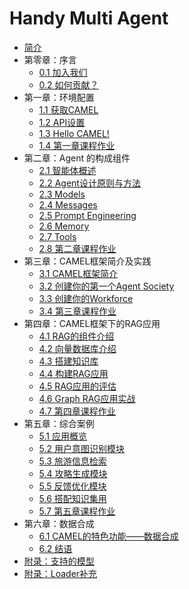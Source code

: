 # Handy Multi Agent

* [简介](README.md)
* 第零章：序言
  * [0.1 加入我们](chapter0/0.1.join-us.md)
  * [0.2 如何贡献？](chapter0/0.2.how-to-contribute.md)
* 第一章：环境配置
  * [1.1 获取CAMEL](chapter1/1.1.get-camel.md)
  * [1.2 API设置](chapter1/1.2.api-setup.md)
  * [1.3 Hello CAMEL!](chapter1/1.3.hello-camel.md)
  * [1.4 第一章课程作业](chapter1/1.4.homework.md)
* 第二章：Agent 的构成组件
  * [2.1 智能体概述](chapter2/2.1.agent-overview.md)
  * [2.2 Agent设计原则与方法](chapter2/2.2.agent-design.md)
  * [2.3 Models](chapter2/2.3.models.md)
  * [2.4 Messages](chapter2/2.4.messages.md)
  * [2.5 Prompt Engineering](chapter2/2.5.prompt-engineering.md)
  * [2.6 Memory](chapter2/2.6.memory.md)
  * [2.7 Tools](chapter2/2.7.tools.md)
  * [2.8 第二章课程作业](chapter2/2.8.homework.md)
* 第三章：CAMEL框架简介及实践
  * [3.1 CAMEL框架简介](chapter3/3.1.camel-intro.md)
  * [3.2 创建你的第一个Agent Society](chapter3/3.2.first-agent-society.md)
  * [3.3 创建你的Workforce](chapter3/3.3.create-workforce.md)
  * [3.4 第三章课程作业](chapter3/3.4.homework.md)
* 第四章：CAMEL框架下的RAG应用
  * [4.1 RAG的组件介绍](chapter4/4.1.rag-components.md)
  * [4.2 向量数据库介绍](chapter4/4.2.vector-db.md)
  * [4.3 搭建知识库](chapter4/4.3.build-kb.md)
  * [4.4 构建RAG应用](chapter4/4.4.build-rag.md)
  * [4.5 RAG应用的评估](chapter4/4.5.rag-evaluation.md)
  * [4.6 Graph RAG应用实战](chapter4/4.6.graph-rag.md)
  * [4.7 第四章课程作业](chapter4/4.7.homework.md)
* 第五章：综合案例
  * [5.1 应用概览](chapter5/5.1.overview.md)
  * [5.2 用户意图识别模块](chapter5/5.2.intent-recognition.md)
  * [5.3 旅游信息检索](chapter5/5.3.travel-info.md)
  * [5.4 攻略生成模块](chapter5/5.4.strategy-generation.md)
  * [5.5 反馈优化模块](chapter5/5.5.feedback-optimization.md)
  * [5.6 搭配知识集用](chapter5/5.6.knowledge-integration.md)
  * [5.7 第五章课程作业](chapter5/5.7.homework.md)
* 第六章：数据合成
  * [6.1 CAMEL的特色功能——数据合成](chapter6/6.1.data-synthesis.md)
  * [6.2 结语](chapter6/6.2.conclusion.md)
* [附录：支持的模型](appendix/supported-models.md)
* [附录：Loader补充](appendix/add-for-loader.md)

